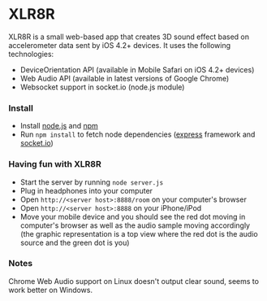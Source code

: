 # XLR8R

XLR8R is a small web-based app that creates 3D sound effect based on accelerometer data sent by iOS 4.2+ devices. It uses the following technologies:
* DeviceOrientation API (available in Mobile Safari on iOS 4.2+ devices)
* Web Audio API (available in latest versions of Google Chrome)
* Websocket support in socket.io (node.js module)

### Install

* Install [node.js][1] and [npm][2]  
* Run `npm install` to fetch node dependencies ([express][3] framework and [socket.io][4])

### Having fun with XLR8R

* Start the server by running `node server.js`
* Plug in headphones into your computer
* Open `http://<server host>:8888/room` on your computer's browser
* Open `http://<server host>:8888` on your iPhone/iPod
* Move your mobile device and you should see the red dot moving in computer's browser as well as the audio sample moving accordingly (the graphic representation is a top view where the red dot is the audio source and the green dot is you)

### Notes

Chrome Web Audio support on Linux doesn't output clear sound, seems to work better on Windows.

[1]: http://nodejs.org/
[2]: http://npmjs.org/
[3]: http://expressjs.com/
[4]: http://socket.io/
